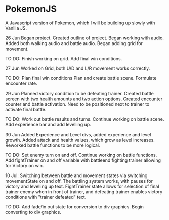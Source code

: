# PokemonJS
A Javascript version of Pokemon, which I will be building up slowly with Vanilla JS.

26 Jun
Began project.
Created outline of project.
Began working with audio.
Added both walking audio and battle audio.
Began adding grid for movement.

TO DO: Finish working on grid.
Add final win conditions.

27 Jun
Worked on Grid, both U/D and L/R movement works correctly.

TO DO: Plan final win conditions
Plan and create battle scene.
Formulate encounter rate.

29 Jun
Planned victory condition to be defeating trainer.
Created battle screen with two health amounts and two action options.
Created encounter counter and battle activation.
Need to be positioned next to trainer to activate final battle.

TO DO: Work out battle results and turns.
Continue working on battle scene.
Add experience bar and add levelling up.

30 Jun
Added Experience and Level divs, added experience and level growth.
Added attack and health values, which grow as level increases.
Reworked battle functions to be more logical.

TO DO:
Set enemy turn on and off.
Continue working on battle functions.
Add fightTrainer on and off variable with battleend fighting trainer allowing for Victory on win.

10 Jul:
Switching between battle and movement states via switching movementState on and off.
The battling system works, with pauses for victory and levelling up text.
FightTrainer state allows for selection of final trainer enemy when in front of trainer, and defeating trainer enables victory conditions with "trainer defeated" text.

TO DO:
Add fade/in out state for conversion to div graphics.
Begin converting to div graphics.